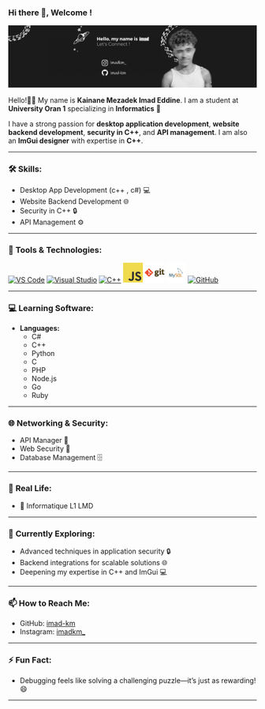 ### Hi there 👋, Welcome ! 

![I am Kainane Mezadek Imad Eddine](https://github.com/imad-km/imad-km/blob/main/banner.png)

Hello!👋🏻 My name is **Kainane Mezadek Imad Eddine**. I am a student at **University Oran 1** specializing in **Informatics** 🏫

I have a strong passion for **desktop application development**, **website backend development**, **security in C++**, and **API management**. I am also an **ImGui designer** with expertise in **C++**.

---

### 🛠 **Skills:**  
- Desktop App Development (c++ , c#) 💻  
- Website Backend Development 🌐  
- Security in C++ 🔒  
- API Management ⚙️  

---

### 🔧 **Tools & Technologies:**  
[<img src='https://upload.wikimedia.org/wikipedia/commons/thumb/2/2d/Visual_Studio_Code_1.18_icon.svg/1200px-Visual_Studio_Code_1.18_icon.svg.png' alt='VS Code' height='40'>](https://code.visualstudio.com/)  [<img src='https://upload.wikimedia.org/wikipedia/commons/thumb/2/2c/Visual_Studio_Icon_2022.svg/1200px-Visual_Studio_Icon_2022.svg.png' alt='Visual Studio' height='40'>](https://visualstudio.microsoft.com/)  [<img src='https://img.utdstc.com/icon/262/0e7/2620e7b24f63f53e56a163c7a6a757269d51c228e57f8243f965c9aaa994214e:200' alt='C++' height='40'>](https://isocpp.org/)  [<img src='https://raw.githubusercontent.com/github/explore/80688e429a7d4ef2fca1e82350fe8e3517d3494d/topics/javascript/javascript.png' alt='JavaScript' height='40'>](https://developer.mozilla.org/en-US/docs/Web/JavaScript)  [<img src='https://raw.githubusercontent.com/github/explore/80688e429a7d4ef2fca1e82350fe8e3517d3494d/topics/git/git.png' alt='Git' height='40'>](https://git-scm.com/)  [<img src='https://raw.githubusercontent.com/github/explore/80688e429a7d4ef2fca1e82350fe8e3517d3494d/topics/mysql/mysql.png' alt='MySQL' height='40'>](https://www.mysql.com/)  [<img src='https://github.githubassets.com/images/modules/logos_page/GitHub-Mark.png' alt='GitHub' height='40'>](https://github.com/)

---

### 💻 **Learning Software:**  
- **Languages:**  
  - C#  
  - C++  
  - Python  
  - C  
  - PHP  
  - Node.js  
  - Go  
  - Ruby  

---

### 🌐 **Networking & Security:**  
- API Manager 🚀  
- Web Security 🔐  
- Database Management 🗄️  

---

### 🌟 **Real Life:**  
- 🏫 Informatique L1 LMD  

---

### 🌱 **Currently Exploring:**  
- Advanced techniques in application security 🔒  
- Backend integrations for scalable solutions 🌐  
- Deepening my expertise in C++ and ImGui 💻  

---

### 📫 **How to Reach Me:**  
- GitHub: [imad-km](https://github.com/imad-km)  
- Instagram: [imadkm_](https://instagram.com/imadkm_)  

---

### ⚡ **Fun Fact:**  
- Debugging feels like solving a challenging puzzle—it’s just as rewarding! 😄  

---  
